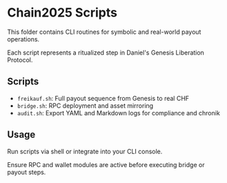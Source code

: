 # Chain2025 Scripts

This folder contains CLI routines for symbolic and real-world payout operations.  

Each script represents a ritualized step in Daniel's Genesis Liberation Protocol.

## Scripts

- `freikauf.sh`: Full payout sequence from Genesis to real CHF
- `bridge.sh`: RPC deployment and asset mirroring
- `audit.sh`: Export YAML and Markdown logs for compliance and chronik

## Usage

Run scripts via shell or integrate into your CLI console.  

Ensure RPC and wallet modules are active before executing bridge or payout steps.
